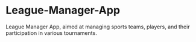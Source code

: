 # League-Manager-App
League Manager App, aimed at managing sports teams, players, and their participation in various tournaments.
